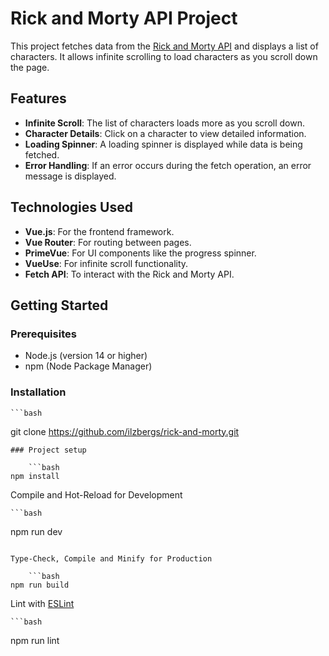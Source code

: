 # Rick and Morty API Project

This project fetches data from the [Rick and Morty API](https://rickandmortyapi.com/) and displays a list of characters. It allows infinite scrolling to load characters as you scroll down the page.

## Features

- **Infinite Scroll**: The list of characters loads more as you scroll down.
- **Character Details**: Click on a character to view detailed information.
- **Loading Spinner**: A loading spinner is displayed while data is being fetched.
- **Error Handling**: If an error occurs during the fetch operation, an error message is displayed.

## Technologies Used

- **Vue.js**: For the frontend framework.
- **Vue Router**: For routing between pages.
- **PrimeVue**: For UI components like the progress spinner.
- **VueUse**: For infinite scroll functionality.
- **Fetch API**: To interact with the Rick and Morty API.

## Getting Started

### Prerequisites

- Node.js (version 14 or higher)
- npm (Node Package Manager)

### Installation

    ```bash
   git clone https://github.com/ilzbergs/rick-and-morty.git
```
### Project setup

    ```bash
npm install
```

Compile and Hot-Reload for Development

    ```bash
npm run dev
```

Type-Check, Compile and Minify for Production

    ```bash
npm run build
```

 Lint with [ESLint](https://eslint.org/)

    ```bash
npm run lint
```
